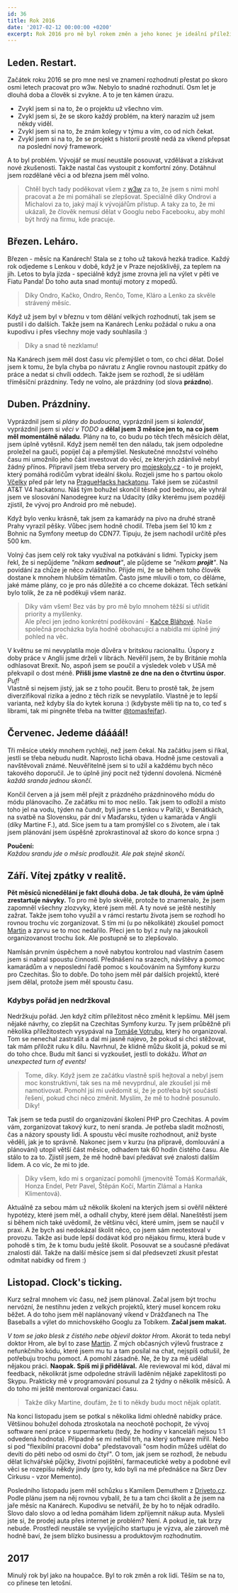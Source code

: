 ```yaml
---
id: 36
title: Rok 2016 
date: '2017-02-12 00:00:00 +0200'
excerpt: Rok 2016 pro mě byl rokem změn a jeho konec je ideální příležitost udělat nějakou bilanci.   
---
```


## Leden. Restart. 

Začátek roku 2016 se pro mne nesl ve znamení rozhodnutí přestat po skoro osmi letech pracovat pro w3w. Nebylo to snadné rozhodnutí. Osm let je dlouhá doba a člověk si zvykne. A to je ten kámen úrazu. 

* Zvykl jsem si na to, že o projektu už všechno vím. 
* Zvykl jsem si, že se skoro každý problém, na který narazím už jsem někdy viděl. 
* Zvykl jsem si na to, že znám kolegy v týmu a vím, co od nich čekat. 
* Zvykl jsem si na to, že se projekt s historií prostě nedá za víkend přepsat na poslední nový framework. 

A to byl problém. Vývojář se musí neustále posouvat, vzdělávat a získávat nové zkušenosti. Takže nastal čas vystoupit z komfortní zóny. Dotáhnul jsem rozdělané věci a od března jsem měl volno. 

> Chtěl bych tady poděkovat všem z [w3w](http://w3w.cz) za to, že jsem s nimi mohl pracovat a že mi pomáhali se zlepšovat. Speciálně díky Ondrovi a Michalovi za to, jaký mají k vývojářům přístup. A taky za to, že mi ukázali, že člověk nemusí dělat v Googlu nebo Facebooku, aby mohl být hrdý na firmu, kde pracuje. 

## Březen. Leháro. 
 
Březen - měsíc na Kanárech! Stala se z toho už taková hezká tradice. Každý rok odjedeme s Lenkou v době, když je v Praze nejošklivěji, za teplem na jih. Letos to byla jízda - speciálně když jsme zrovna jeli na výlet v pěti ve Fiatu Panda! Do toho auta snad montují motory z mopedů.
 
> Díky Ondro, Kačko, Ondro, Renčo, Tome, Kláro a Lenko za skvěle strávený měsíc.


Když už jsem byl v březnu v tom dělání velkých rozhodnutí, tak jsem se pustil i do dalších. Takže jsem na Kanárech Lenku požádal o ruku a ona kupodivu i přes všechny moje vady souhlasila :)

> Díky a snad tě nezklamu!
  
Na Kanárech jsem měl dost času víc přemýšlet o tom, co chci dělat. Došel jsem k tomu, že byla chyba po návratu z Anglie rovnou nastoupit zpátky do práce a nedat si chvíli oddech. Takže jsem se rozhodl, že si udělám tříměsíční prázdniny. Tedy ne volno, ale prázdniny (od slova **prázdno**). 

## Duben. Prázdniny.  

Vyprázdnil jsem si *plány do budoucna*, vyprázdnil jsem si *kalendář*, vyprázdnil jsem si *věci v TODO* a **dělal jsem 3 měsíce jen to, na co jsem měl momentálně náladu**. Plány na to, co budu po těch třech měsících dělat, jsem úplně vytěsnil. Když jsem neměl ten den náladu, tak jsem odpoledne proležel na gauči, popíjel čaj a přemýšlel. Neskutečné množství volného času mi umožnilo jeho část investovat do věcí, ze kterých zdánlivě nebyl žádný přínos. Připravil jsem třeba servery pro [mojeskoly.cz](http://www.mojeskoly.cz/) - to je projekt, který pomáhá rodičům vybrat ideální školu. Rozjeli jsme ho s partou okolo [Včelky](http://www.vcelka.cz/) před pár lety na [PragueHacks hackatonu](http://www.praguehacks.cz/). Také jsem se zúčastnil AT&T V4 hackatonu. Náš tým bohužel skončil těsně pod bednou, ale vyhrál jsem ve slosování Nanodegree kurz na Udacity (díky kterému jsem později zjistil, že vývoj pro Android pro mě nebude). 

Když bylo venku krásně, tak jsem za kamarády na pivo na druhé straně Prahy vyrazil pěšky. Vůbec jsem hodně chodil. Třeba jsem šel 10&nbsp;km z Bohnic na Symfony meetup do CDN77. Tipuju, že jsem nachodil určitě přes 500&nbsp;km. 

Volný čas jsem celý rok taky využíval na potkávání s lidmi. Typicky jsem řekl, že si nepůjdeme *"někam **sednout**"*, ale půjdeme se *"někam **projít**"*. Na povídání za chůze je něco zvláštního. Přijde mi, že se během toho člověk dostane k mnohem hlubším tématům. Často jsme mluvili o tom, co děláme, jaké máme plány, co je pro nás důležité a co chceme dokázat. Těch setkání bylo tolik, že za ně poděkuji všem naráz. 

> Díky vám všem! Bez vás by pro mě bylo mnohem těžší si utřídit priority a myšlenky. <br>Ale přeci jen jedno konkrétní poděkování - [Kačce Bláhové](http://twitter.com/kackabl). Naše společná procházka byla hodně obohacující a nabídla mi úplně jiný pohled na věc. 

V květnu se mi nevyplatila moje důvěra v britskou racionalitu. Úspory z doby práce v Anglii jsme drželi v librách. Nevěřil jsem, že by Británie mohla odhlasovat Brexit. No, aspoň jsem se poučil a výsledek voleb v USA mě překvapil o dost méně. **Přišli jsme vlastně ze dne na den o čtvrtinu úspor**. *Puf!* <br>Vlastně si nejsem jistý, jak se z toho poučit. Beru to prostě tak, že jsem diverzifikoval rizika a jedno z těch rizik se nevyplatilo. Vlastně je to lepší varianta, než kdyby šla do kytek koruna :) (kdybyste měli tip na to, co teď s librami, tak mi pingněte třeba na twitter [@tomasfejfar](http://twitter.com/tomasfejfar)).

## Červenec. Jedeme dáááál!

Tři měsíce utekly mnohem rychleji, než jsem čekal. Na začátku jsem si říkal, jestli se třeba nebudu nudit. Naprosto lichá obava. Hodně jsme cestovali a navštěvovali známé. Neuvěřitelně jsem si to užil a každému bych něco takového doporučil. Je to úplně jiný pocit než týdenní dovolená. Nicméně *každá sranda jednou skončí*.
 
Končil červen a já jsem měl přejít z prázdného prázdninového módu do módu plánovacího. Ze začátku mi to moc nešlo. Tak jsem to odložil a místo toho jel na vodu, týden na čundr, byli jsme s Lenkou v Paříži, v Benátkách, na svatbě na Slovensku, pár dní v Maďarsku, týden u kamaráda v Anglii (díky Martine F.), atd. Sice jsem tu a tam promýšlel co s životem, ale i tak jsem plánování jsem úspěšně zprokrastinoval až skoro do konce srpna :) 

**Poučení:**<br> 
*Každou srandu jde o měsíc prodloužit. Ale pak stejně skončí.*

## Září. Vítej zpátky v realitě. 

**Pět měsíců nicnedělání je fakt dlouhá doba. Je tak dlouhá, že vám úplně zrestartuje návyky.** To pro mě bylo skvělé, protože to znamenalo, že jsem zapomněl všechny zlozvyky, které jsem měl. A ty nové se ještě nestihly zažrat. Takže jsem toho využil a v rámci restartu života jsem se rozhodl ho rovnou trochu víc zorganizovat. S tím mi (u po několikáté) zkoušel pomoct [Martin](https://www.martinhujer.cz) a zprvu se to moc nedařilo. Přeci jen to byl z nuly na jakoukoli organizovanost trochu šok. Ale postupně se to zlepšovalo. 

Namlsán prvním úspěchem a nově nabytou kontrolou nad vlastním časem jsem si nabral spoustu činností. Přednášení na srazech, návštěvy a pomoc kamarádům a v neposlední řadě pomoc s koučováním na Symfony kurzu pro Czechitas. Šlo to dobře. Do toho jsem měl pár dalších projektů, které jsem dělal, protože jsem měl spoustu času. 

### Kdybys pořád jen nedržkoval
    
Nedržkuju pořád. Jen když cítím příležitost něco změnit k lepšímu. Měl jsem nějaké návrhy, co zlepšit na Czechitas Symfony kurzu. Ty jsem průběžně při několika příležitostech vysypával na [Tomáše Votrubu](http://tomasvotruba.cz), který ho organizoval. Tom se nenechal zastrašit a dal mi jasně najevo, že pokud si chci stěžovat, tak mám přiložit ruku k dílu. Navrhnul, že klidně můžu školit já, pokud se mi do toho chce. Budu mít šanci si vyzkoušet, jestli to dokážu. *What an unexpected turn of events!* 

> Tome, díky. Když jsem ze začátku vlastně spíš hejtoval a nebyl jsem moc konstruktivní, tak ses na mě nevyprdnul, ale zkoušel jsi mě namotivovat. Pomohl jsi mi uvědomit si, že je potřeba být součástí řešení, pokud chci něco změnit. Myslím, že mě to hodně posunulo. Díky!  

Tak jsem se teda pustil do organizování školení PHP pro Czechitas. A povím vám, zorganizovat takový kurz, to není sranda. Je potřeba sladit možnosti, čas a názory spousty lidí. A spoustu věcí musíte rozhodnout, aniž byste věděli, jak je to správně. Nakonec jsem v kurzu (na přípravě, domlouvání a plánování) utopil větší část měsíce, odhadem tak 60 hodin čistého času. Ale stálo to za to. Zjistil jsem, že mě hodně baví předávat své znalosti dalším lidem. A co víc, že mi to jde. 

> Díky všem, kdo mi s organizací pomohli (jmenovitě Tomáš Kormaňák, Honza Endel, Petr Pavel, Štěpán Kočí, Martin Zlámal a Hanka Klimentová). 

Aktuálně za sebou mám už několik školení na kterých jsem si ověřil některé hypotézy, které jsem měl, a odhalil chyby, které jsem dělal. Naneštěstí jsem si během nich také uvědomil, že většinu věcí, které umím, jsem se naučil v praxi. A že bych asi nedokázal školit něco, co jsem sám neotestoval v provozu. Takže asi bude lepší dodávat kód pro nějakou firmu, která bude v pohodě s tím, že k tomu budu ještě školit. Posouvat se a současné předávat znalosti dál. Takže na další měsíce jsem si dal předsevzetí zkusit přestat odmítat nabídky od firem :) 

## Listopad. Clock's ticking.
 
Kurz sežral mnohem víc času, než jsem plánoval. Začal jsem být trochu nervózní, že nestihnu jeden z velkých projektů, který musel koncem roku běžet. A do toho jsem měl naplánovaný víkend v Drážďanech na The Baseballs a výlet do mnichovského Googlu za Tobíkem. **Začal jsem makat.** 

*V tom se jako blesk z čistého nebe objevil doktor Hrom.* Akorát to teda nebyl doktor Hrom, ale byl to zase [Martin](https://www.martinhujer.cz). Z mých občasných výlevů frustrace z nefunkčního kódu, které jsem mu tu a tam posílal na chat, nejspíš odtušil, že potřebuju trochu pomoct. A pomohl zásadně. Ne, že by za mě udělal nějakou práci. **Naopak. Spíš mi ji přidělával.** Ale reviewoval mi kód, dával mi feedback, několikrát jsme odpoledne strávili laděním nějaké zapeklitosti po Skypu. Prakticky mě v programování posunul za 2 týdny o několik měsíců. A do toho mi ještě mentoroval organizaci času. 

> Takže díky Martine, doufám, že ti to někdy budu moct nějak oplatit.

Na konci listopadu jsem se potkal s několika lidmi ohledně nabídky práce. Většinou bohužel dohoda ztroskotala na neochotě pochopit, že vývoj software není práce v supermarketu (tedy, že hodiny v kanceláři nejsou 1:1 odvedená hodnota). Případně se mi nelíbil trh, na který software mířil. Nebo si pod "flexibilní pracovní doba" představovali "osm hodin můžeš udělat do devíti do pěti nebo od osmi do čtyř". O tom, jak jsem se rozhodl, že nebudu dělat lichvářské půjčky, životní pojištění, farmaceutické weby a podobné evil věci se rozepíšu někdy jindy (pro ty, kdo byli na mé přednášce na Skrz Dev Cirkusu - vzor Memento).

 Posledního listopadu jsem měl schůzku s Kamilem Demuthem z [Driveto.cz](http://www.driveto.cz/). Podle plánu jsem na něj rovnou vybalil, že tu a tam chci školit a že jsem na jaře měsíc na Kanárech. Kupodivu se netvářil, že by ho to nějak odradilo. Slovo dalo slovo a od ledna pomáhám lidem zpříjemnit nákup auta. Mysleli jste si, že prodej auta přes internet je problém? Není. A pokud je, tak brzy nebude. Prostředí neustále se vyvíjejícího startupu je výzva, ale zároveň mě hodně baví, že jsem blízko businessu a produktovým rozhodnutím.  
   
## 2017

Minulý rok byl jako na houpačce. Byl to rok změn a rok lidí. Těším se na to, co přinese ten letošní. 
